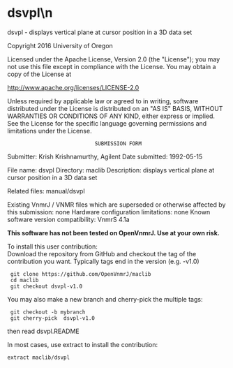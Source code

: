 # dsvpl\n
 dsvpl - displays vertical plane at cursor position in a 3D data set

 Copyright 2016 University of Oregon

 Licensed under the Apache License, Version 2.0 (the "License");
 you may not use this file except in compliance with the License.
 You may obtain a copy of the License at

   http://www.apache.org/licenses/LICENSE-2.0

 Unless required by applicable law or agreed to in writing, software
 distributed under the License is distributed on an "AS IS" BASIS,
 WITHOUT WARRANTIES OR CONDITIONS OF ANY KIND, either express or implied.
 See the License for the specific language governing permissions and
 limitations under the License.

                                SUBMISSION FORM

Submitter:      Krish Krishnamurthy, Agilent
Date submitted: 1992-05-15

File name:      dsvpl
Directory:      maclib
Description:    displays vertical plane at cursor position in a 3D data set

Related files:  manual/dsvpl

Existing VnmrJ / VNMR files which are superseded or
otherwise affected by this submission:  none
Hardware configuration limitations:     none
Known software version compatibility:   VnmrS 4.1a

**This software has not been tested on OpenVnmrJ. Use at your own risk.**

To install this user contribution:  
Download the repository from GitHub and checkout the tag of the contribution you want.
Typically tags end in the version (e.g. -v1.0)

     git clone https://github.com/OpenVnmrJ/maclib  
     cd maclib  
     git checkout dsvpl-v1.0


You may also make a new branch and cherry-pick the multiple tags:  

     git checkout -b mybranch
     git cherry-pick  dsvpl-v1.0

then read dsvpl.README   

In most cases, use extract to install the contribution:  

    extract maclib/dsvpl